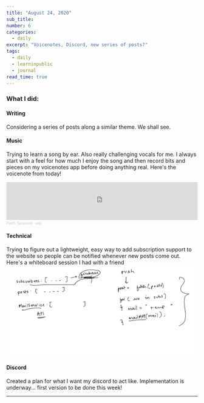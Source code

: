 ```yaml
---
title: "August 24, 2020"
sub_title: 
number: 6
categories:
  - daily
excerpt: "Voicenotes, Discord, new series of posts?"
tags:
  - daily
  - learninpublic
  - journal
read_time: true
---
```


### What I did:

#### Writing
Considering a series of posts along a similar theme. We shall see.

#### Music
Trying to learn a song by ear. Also really challenging vocals for me. I always start with a feel for how much I enjoy the song and then record bits and pieces on my voicenotes app before doing anything real. Here's the voicenote from today!
<iframe width="100%" height="100" scrolling="no" frameborder="no" allow="autoplay" src="https://w.soundcloud.com/player/?url=https%3A//api.soundcloud.com/tracks/881456044&color=%2300aabb&auto_play=false&hide_related=false&show_comments=true&show_user=true&show_reposts=false&show_teaser=true&visual=true"></iframe><div style="font-size: 10px; color: #cccccc;line-break: anywhere;word-break: normal;overflow: hidden;white-space: nowrap;text-overflow: ellipsis; font-family: Interstate,Lucida Grande,Lucida Sans Unicode,Lucida Sans,Garuda,Verdana,Tahoma,sans-serif;font-weight: 100;"><a href="https://soundcloud.com/parth-saraswat" title="Parth Saraswat" target="_blank" style="color: #cccccc; text-decoration: none;">Parth Saraswat</a> · <a href="https://soundcloud.com/parth-saraswat/but-wip1" title="wip" target="_blank" style="color: #cccccc; text-decoration: none;">wip</a></div>

#### Technical
Trying to figure out a lightweight, easy way to add subscription support to the website so people can be notified whenever new posts come out. Here's a whiteboard session I had with a friend
![subs](/assets/images/sub.png)

#### Discord
Created a plan for what I want my discord to act like. Implementation is underway... first version to be done this week!

---
